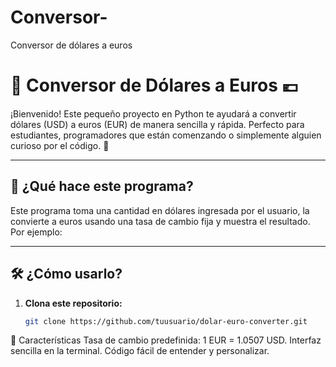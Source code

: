 # Conversor-
Conversor de dólares a euros


# 💸 Conversor de Dólares a Euros 💶  

¡Bienvenido! Este pequeño proyecto en Python te ayudará a convertir dólares (USD) a euros (EUR) de manera sencilla y rápida. Perfecto para estudiantes, programadores que están comenzando o simplemente alguien curioso por el código. 🚀  

---

## 📜 ¿Qué hace este programa?  
Este programa toma una cantidad en dólares ingresada por el usuario, la convierte a euros usando una tasa de cambio fija y muestra el resultado.  
Por ejemplo:  


---

## 🛠️ ¿Cómo usarlo?  
1. **Clona este repositorio:**  
   ```bash
   git clone https://github.com/tuusuario/dolar-euro-converter.git

🌟 Características
     Tasa de cambio predefinida: 1 EUR = 1.0507 USD.
     Interfaz sencilla en la terminal.
     Código fácil de entender y personalizar.
